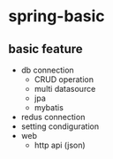 # spring-basic

## basic feature

* db connection
    * CRUD operation
    * multi datasource
    * jpa
    * mybatis
* redus connection
* setting condiguration
* web
    * http api (json)
